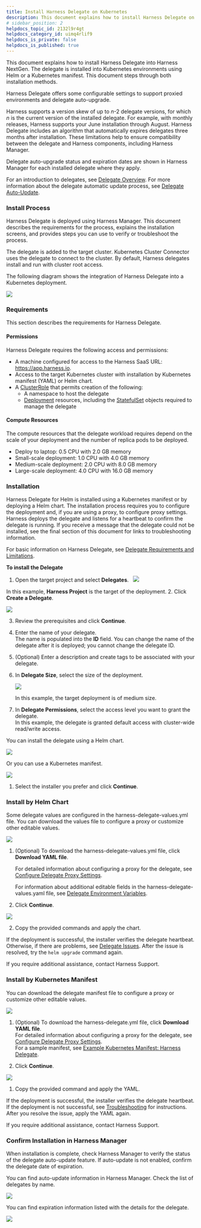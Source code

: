 ```yaml
---
title: Install Harness Delegate on Kubernetes
description: This document explains how to install Harness Delegate on Kubernetes using a Helm chart or a Kubernetes manifest.
# sidebar_position: 2
helpdocs_topic_id: 2132l9r4gt
helpdocs_category_id: uimq4rlif9
helpdocs_is_private: false
helpdocs_is_published: true
---
```


This document explains how to install Harness Delegate into Harness NextGen. The delegate is installed into Kubernetes environments using Helm or a Kubernetes manifest. This document steps through both installation methods.

Harness Delegate offers some configurable settings to support proxied environments and delegate auto-upgrade.

Harness supports a version skew of up to *n*-2 delegate versions, for which *n* is the current version of the installed delegate. For example, with monthly releases, Harness supports your June installation through August. Harness Delegate includes an algorithm that automatically expires delegates three months after installation. These limitations help to ensure compatibility between the delegate and Harness components, including Harness Manager.

Delegate auto-upgrade status and expiration dates are shown in Harness Manager for each installed delegate where they apply.

For an introduction to delegates, see [Delegate Overview](/docs/platform/2_Delegates/get-started-with-delegates/delegates-overview.md). For more information about the delegate automatic update process, see [Delegate Auto-Update](/docs/platform/2_Delegates/get-started-with-delegates/delegate-auto-update.md).

### Install Process

Harness Delegate is deployed using Harness Manager. This document describes the requirements for the process, explains the installation screens, and provides steps you can use to verify or troubleshoot the process.

The delegate is added to the target cluster. Kubernetes Cluster Connector uses the delegate to connect to the cluster. By default, Harness delegates install and run with cluster root access.

The following diagram shows the integration of Harness Delegate into a Kubernetes deployment.

![](static/install-harness-delegate-on-kubernetes-09.png)
### Requirements

This section describes the requirements for Harness Delegate.

#### Permissions

Harness Delegate requires the following access and permissions:

* A machine configured for access to the Harness SaaS URL: <https://app.harness.io>.
* Access to the target Kubernetes cluster with installation by Kubernetes manifest (YAML) or Helm chart.
* A [ClusterRole](https://kubernetes.io/docs/reference/access-authn-authz/rbac/) that permits creation of the following:
	+ A namespace to host the delegate
	+ [Deployment](https://kubernetes.io/docs/reference/kubernetes-api/workload-resources/deployment-v1/) resources, including the [StatefulSet](https://kubernetes.io/docs/reference/kubernetes-api/workload-resources/stateful-set-v1/) objects required to manage the delegate

#### Compute Resources

The compute resources that the delegate workload requires depend on the scale of your deployment and the number of replica pods to be deployed.

* Deploy to laptop: 0.5 CPU with 2.0 GB memory
* Small-scale deployment: 1.0 CPU with 4.0 GB memory
* Medium-scale deployment: 2.0 CPU with 8.0 GB memory
* Large-scale deployment: 4.0 CPU with 16.0 GB memory

### Installation

Harness Delegate for Helm is installed using a Kubernetes manifest or by deploying a Helm chart. The installation process requires you to configure the deployment and, if you are using a proxy, to configure proxy settings. Harness deploys the delegate and listens for a heartbeat to confirm the delegate is running. If you receive a message that the delegate could not be installed, see the final section of this document for links to troubleshooting information.

For basic information on Harness Delegate, see [Delegate Requirements and Limitations](/docs/platform/2_Delegates/get-started-with-delegates/delegates-overview.md).

**To install the Delegate**

1. Open the target project and select **Delegates**.
 
![](static/install-harness-delegate-on-kubernetes-10.png)

In this example, **Harness Project** is the target of the deployment.
2. Click **Create a Delegate**.

![](static/install-harness-delegate-on-kubernetes-11.png)

3. Review the prerequisites and click **Continue**.
4. Enter the name of your delegate.  
The name is populated into the **ID** field. You can change the name of the delegate after it is deployed; you cannot change the delegate ID.
5. (Optional) Enter a description and create tags to be associated with your delegate.
6. In **Delegate Size**, select the size of the deployment.
   
   ![](static/install-harness-delegate-on-kubernetes-12.png)
   
   In this example, the target deployment is of medium size.

7. In **Delegate Permissions**, select the access level you want to grant the delegate.   
In this example, the delegate is granted default access with cluster-wide read/write access.

You can install the delegate using a Helm chart.

![](static/install-harness-delegate-on-kubernetes-13.png)

Or you can use a Kubernetes manifest.

![](static/install-harness-delegate-on-kubernetes-14.png)

1. Select the installer you prefer and click **Continue**.

### Install by Helm Chart

Some delegate values are configured in the harness-delegate-values.yml file. You can download the values file to configure a proxy or customize other editable values.

![](static/install-harness-delegate-on-kubernetes-15.png)

1. (Optional) To download the harness-delegate-values.yml file, click **Download YAML file**.  
   
   For detailed information about configuring a proxy for the delegate, see [Configure Delegate Proxy Settings](/docs/platform/2_Delegates/configure-delegates/configure-delegate-proxy-settings.md). 

   For information about additional editable fields in the harness-delegate-values.yaml file, see [Delegate Environment Variables](/docs/platform/2_Delegates/delegate-reference/delegate-environment-variables.md).

1. Click **Continue**.

![](static/install-harness-delegate-on-kubernetes-16.png)

2. Copy the provided commands and apply the chart.

If the deployment is successful, the installer verifies the delegate heartbeat. Otherwise, if there are problems, see [Delegate Issues](/docs/troubleshooting/troubleshooting-nextgen.md#delegate-issues). After the issue is resolved, try the `helm upgrade` command again.

If you require additional assistance, contact Harness Support.

### Install by Kubernetes Manifest

You can download the delegate manifest file to configure a proxy or customize other editable values.

![](static/install-harness-delegate-on-kubernetes-17.png)

1. (Optional) To download the harness-delegate.yml file, click **Download YAML file**.  
For detailed information about configuring a proxy for the delegate, see [Configure Delegate Proxy Settings](/docs/platform/2_Delegates/configure-delegates/configure-delegate-proxy-settings.md).  
For a sample manifest, see [Example Kubernetes Manifest: Harness Delegate](/docs/platform/2_Delegates/delegate-reference/example-kubernetes-manifest-harness-delegate.md).

2. Click **Continue**.

![](static/install-harness-delegate-on-kubernetes-18.png)

1. Copy the provided command and apply the YAML.

If the deployment is successful, the installer verifies the delegate heartbeat. If the deployment is not successful, see [Troubleshooting](/docs/troubleshooting/troubleshooting-nextgen.md) for instructions. After you resolve the issue, apply the YAML again.

If you require additional assistance, contact Harness Support.

### Confirm Installation in Harness Manager

When installation is complete, check Harness Manager to verify the status of the delegate auto-update feature. If auto-update is not enabled, confirm the delegate date of expiration.

You can find auto-update information in Harness Manager. Check the list of delegates by name.

![](static/install-harness-delegate-on-kubernetes-19.png)

You can find expiration information listed with the details for the delegate.

![](static/install-harness-delegate-on-kubernetes-20.png)

